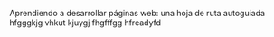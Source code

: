 Aprendiendo a desarrollar páginas web: una hoja de ruta autoguiada
hfgggkjg vhkut
kjuygj fhgfffgg hfreadyfd
